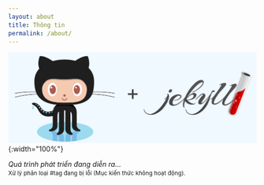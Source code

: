 ```yaml
---
layout: about
title: Thông tin
permalink: /about/
---
```


![image-title-here](/assets/img/about.jpg){:width="100%"}

*Quá trình phát triển đang diễn ra...*<br/>
<small>Xử lý phân loại #tag đang bị lỗi (Mục kiến thức không hoạt động).</small>